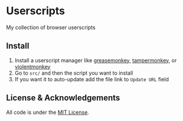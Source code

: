 # Userscripts

My collection of browser userscripts

## Install

1. Install a userscript manager like [greasemonkey][greasemonkey], [tampermonkey][tampermonkey], or [violentmonkey][violentmonkey]
2. Go to `src/` and then the script you want to install
3. If you want it to auto-update add the file link to `Update URL` field

## License & Acknowledgements

All code is under the [MIT License][mit].

[greasemonkey]: https://addons.mozilla.org/en-US/firefox/addon/greasemonkey/
[tampermonkey]: https://www.tampermonkey.net/
[violentmonkey]: https://violentmonkey.github.io/
[mit]: http://www.opensource.org/licenses/MIT
